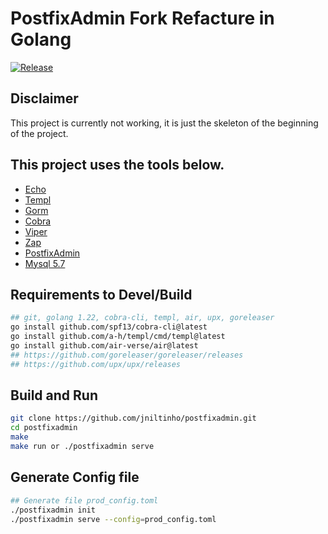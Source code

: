 # PostfixAdmin Fork Refacture in Golang

[![Release](https://github.com/jniltinho/postfixadmin/workflows/Release/badge.svg)](https://github.com/jniltinho/postfixadmin/actions?query=workflow%3ARelease)

## Disclaimer
This project is currently not working, it is just the skeleton of the beginning of the project.

## This project uses the tools below.

- [Echo](https://echo.labstack.com/)
- [Templ](https://templ.guide/)
- [Gorm](https://gorm.io/)
- [Cobra](https://cobra.dev/)
- [Viper](https://github.com/spf13/viper)
- [Zap](https://github.com/uber-go/zap)
- [PostfixAdmin](https://github.com/postfixadmin/postfixadmin)
- [Mysql 5.7](https://hub.docker.com/_/mysql)

## Requirements to Devel/Build

```bash
## git, golang 1.22, cobra-cli, templ, air, upx, goreleaser
go install github.com/spf13/cobra-cli@latest
go install github.com/a-h/templ/cmd/templ@latest
go install github.com/air-verse/air@latest
## https://github.com/goreleaser/goreleaser/releases
## https://github.com/upx/upx/releases
```


## Build and Run

```bash
git clone https://github.com/jniltinho/postfixadmin.git
cd postfixadmin
make
make run or ./postfixadmin serve
```

## Generate Config file

```bash
## Generate file prod_config.toml
./postfixadmin init
./postfixadmin serve --config=prod_config.toml
```
